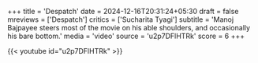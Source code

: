 +++
title = 'Despatch'
date = 2024-12-16T20:31:24+05:30
draft = false
mreviews = ['Despatch']
critics = ['Sucharita Tyagi']
subtitle = 'Manoj Bajpayee steers most of the movie on his able shoulders, and occasionally his bare bottom.'
media = 'video'
source = 'u2p7DFlHTRk'
score = 6
+++

{{< youtube id="u2p7DFlHTRk" >}}
